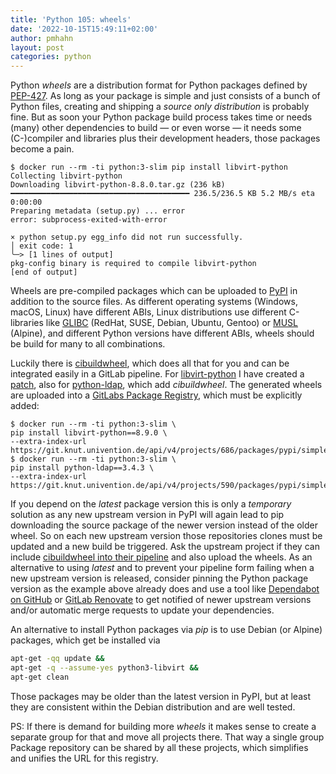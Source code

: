 ```yaml
---
title: 'Python 105: wheels'
date: '2022-10-15T15:49:11+02:00'
author: pmhahn
layout: post
categories: python
---
```


Python *wheels* are a distribution format for Python packages defined by [PEP-427](https://peps.python.org/pep-0427/). As long as your package is simple and just consists of a bunch of Python files, creating and shipping a *source only distribution* is probably fine. But as soon your Python package build process takes time or needs (many) other dependencies to build — or even worse — it needs some (C-)compiler and libraries plus their development headers, those packages become a pain.

```console
$ docker run --rm -ti python:3-slim pip install libvirt-python
Collecting libvirt-python
Downloading libvirt-python-8.8.0.tar.gz (236 kB)
━━━━━━━━━━━━━━━━━━━━━━━━━━━━━━━━━━━━━━━━ 236.5/236.5 KB 5.2 MB/s eta 0:00:00
Preparing metadata (setup.py) ... error
error: subprocess-exited-with-error

× python setup.py egg_info did not run successfully.
│ exit code: 1
╰─> [1 lines of output]
pkg-config binary is required to compile libvirt-python
[end of output]
```

Wheels are pre-compiled packages which can be uploaded to [PyPI](https://pypi.org/) in addition to the source files. As different operating systems (Windows, macOS, Linux) have different ABIs, Linux distributions use different C-libraries like [GLIBC](https://www.gnu.org/software/libc/) (RedHat, SUSE, Debian, Ubuntu, Gentoo) or [MUSL](https://musl.libc.org/) (Alpine), and different Python versions have different ABIs, wheels should be build for many to all combinations.

Luckily there is [cibuildwheel](https://gitlab.com/joerick/cibuildwheel), which does all that for you and can be integrated easily in a GitLab pipeline. For [libvirt-python](http://libvirt-python) I have created a [patch](https://git.knut.univention.de/phahn/libvirt-python/-/commit/4849dcb8157160948d8eef783359aa7d7610f05e), also for [python-ldap](https://git.knut.univention.de/phahn/python-ldap/-/commit/f7dca573f61f1e685f333d97d92d99a6087fde3a), which add *cibuildwheel*. The generated wheels are uploaded into a [GitLabs Package Registry](https://git.knut.univention.de/phahn/libvirt-python/-/packages/211), which must be explicitly added:

```console
$ docker run --rm -ti python:3-slim \
pip install libvirt-python==8.9.0 \
--extra-index-url https://git.knut.univention.de/api/v4/projects/686/packages/pypi/simple
$ docker run --rm -ti python:3-slim \
pip install python-ldap==3.4.3 \
--extra-index-url https://git.knut.univention.de/api/v4/projects/590/packages/pypi/simple
```

If you depend on the *latest* package version this is only a *temporary* solution as any new upstream version in PyPI will again lead to pip downloading the source package of the newer version instead of the older wheel. So on each new upstream version those repositories clones must be updated and a new build be triggered. Ask the upstream project if they can include [cibuildwheel into their pipeline](https://cibuildwheel.readthedocs.io/en/stable/setup/#configure-a-ci-service) and also upload the wheels.
As an alternative to using *latest* and to prevent your pipeline form failing when a new upstream version is released, consider pinning the Python package version as the example above already does and use a tool like [Dependabot on GitHub](https://github.com/dependabot/dependabot-core) or [GitLab Renovate](https://docs.renovatebot.com/modules/platform/gitlab/) to get notified of newer upstream versions and/or automatic merge requests to update your dependencies.

An alternative to install Python packages via *pip* is to use Debian (or Alpine) packages, which get be installed via

```bash
apt-get -qq update &&
apt-get -q --assume-yes python3-libvirt &&
apt-get clean
```

Those packages may be older than the latest version in PyPI, but at least they are consistent within the Debian distribution and are well tested.

PS: If there is demand for building more *wheels* it makes sense to create a separate group for that and move all projects there. That way a single group Package repository can be shared by all these projects, which simplifies and unifies the URL for this registry.

